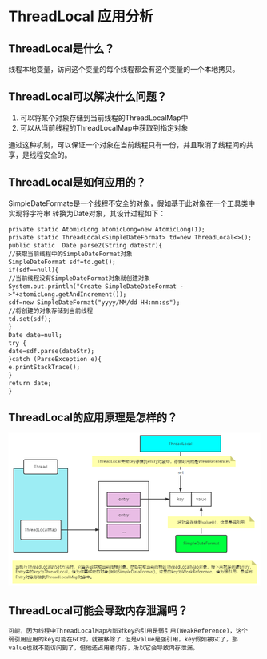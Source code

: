# ThreadLocal 应用分析

## ThreadLocal是什么？

线程本地变量，访问这个变量的每个线程都会有这个变量的一个本地拷贝。

## ThreadLocal可以解决什么问题？

1. 可以将某个对象存储到当前线程的ThreadLocalMap中
2. 可以从当前线程的ThreadLocalMap中获取到指定对象

通过这种机制，可以保证一个对象在当前线程只有一份，并且取消了线程间的共享，是线程安全的。

## ThreadLocal是如何应用的？

SimpleDateFormate是一个线程不安全的对象，假如基于此对象在一个工具类中实现将字符串
转换为Date对象，其设计过程如下：

```
private static AtomicLong atomicLong=new AtomicLong(1);
private static ThreadLocal<SimpleDateFormat> td=new ThreadLocal<>();
public static  Date parse2(String dateStr){
//获取当前线程中的SimpleDateFormat对象
SimpleDateFormat sdf=td.get();
if(sdf==null){
//当前线程没有SimpleDateFormat对象就创建对象
System.out.println("Create SimpleDateDateFormat ->"+atomicLong.getAndIncrement());
sdf=new SimpleDateFormat("yyyy/MM/dd HH:mm:ss");
//将创建的对象存储到当前线程
td.set(sdf);
}
Date date=null;
try {
date=sdf.parse(dateStr);
}catch (ParseException e){
e.printStackTrace();
}
return date;
}
```
## ThreadLocal的应用原理是怎样的？

![img.png](img.png)

## ThreadLocal可能会导致内存泄漏吗？

```
可能，因为线程中ThreadLocalMap内部对key的引用是弱引用(WeakReference)，这个
弱引用应用的key可能在GC时，就被移除了.但是value是强引用，key假如被GC了，那
value也就不能访问到了，但他还占用着内存，所以它会导致内存泄漏。
```





